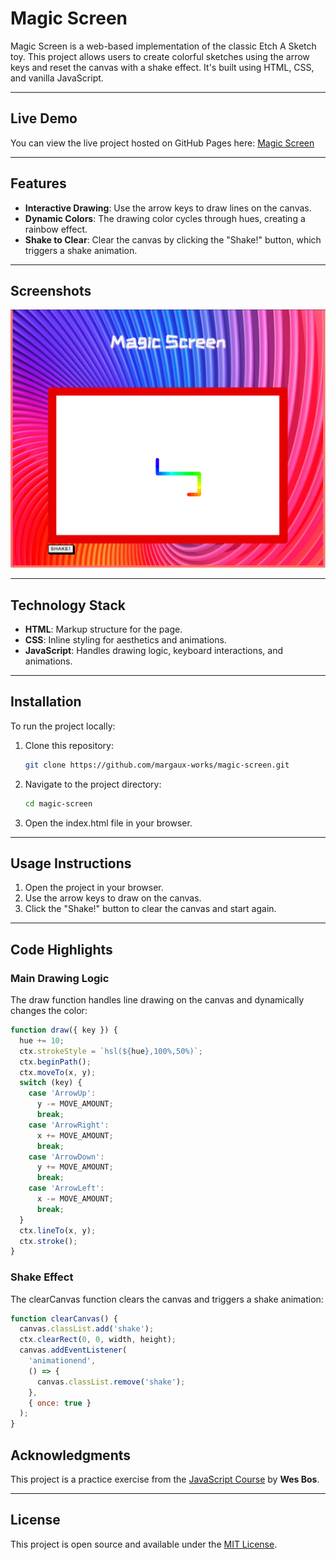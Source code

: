 # Magic Screen

Magic Screen is a web-based implementation of the classic Etch A Sketch toy. This project allows users to create colorful sketches using the arrow keys and reset the canvas with a shake effect. It's built using HTML, CSS, and vanilla JavaScript.

---

## Live Demo

You can view the live project hosted on GitHub Pages here:
[Magic Screen](https://margaux-works.github.io/magic-screen/)

---

## Features

- **Interactive Drawing**: Use the arrow keys to draw lines on the canvas.
- **Dynamic Colors**: The drawing color cycles through hues, creating a rainbow effect.
- **Shake to Clear**: Clear the canvas by clicking the "Shake!" button, which triggers a shake animation.

---

## Screenshots

![Screenshot of main view](/screenshot-magic-screen.png)

---

## Technology Stack

- **HTML**: Markup structure for the page.
- **CSS**: Inline styling for aesthetics and animations.
- **JavaScript**: Handles drawing logic, keyboard interactions, and animations.

---

## Installation

To run the project locally:

1. Clone this repository:

   ```bash
   git clone https://github.com/margaux-works/magic-screen.git


   ```

2. Navigate to the project directory:

   ```bash
   cd magic-screen

   ```

3. Open the index.html file in your browser.

---

## Usage Instructions

1. Open the project in your browser.
2. Use the arrow keys to draw on the canvas.
3. Click the "Shake!" button to clear the canvas and start again.

---

## Code Highlights

### Main Drawing Logic

The draw function handles line drawing on the canvas and dynamically changes the color:

```javascript
function draw({ key }) {
  hue += 10;
  ctx.strokeStyle = `hsl(${hue},100%,50%)`;
  ctx.beginPath();
  ctx.moveTo(x, y);
  switch (key) {
    case 'ArrowUp':
      y -= MOVE_AMOUNT;
      break;
    case 'ArrowRight':
      x += MOVE_AMOUNT;
      break;
    case 'ArrowDown':
      y += MOVE_AMOUNT;
      break;
    case 'ArrowLeft':
      x -= MOVE_AMOUNT;
      break;
  }
  ctx.lineTo(x, y);
  ctx.stroke();
}
```

### Shake Effect

The clearCanvas function clears the canvas and triggers a shake animation:

```javascript
function clearCanvas() {
  canvas.classList.add('shake');
  ctx.clearRect(0, 0, width, height);
  canvas.addEventListener(
    'animationend',
    () => {
      canvas.classList.remove('shake');
    },
    { once: true }
  );
}
```

## Acknowledgments

This project is a practice exercise from the [JavaScript Course](https://beginnerjavascript.com/) by **Wes Bos**.

---

## License

This project is open source and available under the [MIT License](LICENSE).
